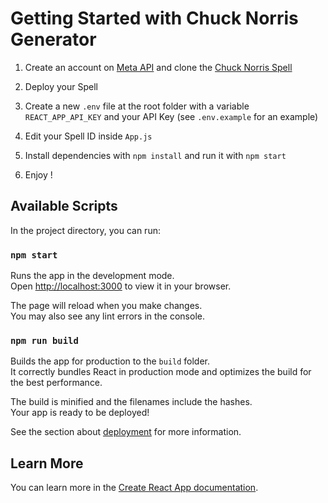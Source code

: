 # Getting Started with Chuck Norris Generator

1. Create an account on [Meta API](https://www.meta-api.io) and clone the [Chuck Norris Spell](https://dashboard.meta-api.io/open-spells/Starter-Spell-Yodish-a-Chuck-Norris-fact-5fb27b21ead12887d4004097)

2. Deploy your Spell

3. Create a new `.env` file at the root folder with a variable `REACT_APP_API_KEY` and your API Key (see `.env.example` for an example)

4. Edit your Spell ID inside `App.js`

5. Install dependencies with `npm install` and run it with `npm start`

6. Enjoy !


## Available Scripts

In the project directory, you can run:

### `npm start`

Runs the app in the development mode.\
Open [http://localhost:3000](http://localhost:3000) to view it in your browser.

The page will reload when you make changes.\
You may also see any lint errors in the console.

### `npm run build`

Builds the app for production to the `build` folder.\
It correctly bundles React in production mode and optimizes the build for the best performance.

The build is minified and the filenames include the hashes.\
Your app is ready to be deployed!

See the section about [deployment](https://facebook.github.io/create-react-app/docs/deployment) for more information.

## Learn More

You can learn more in the [Create React App documentation](https://facebook.github.io/create-react-app/docs/getting-started).

